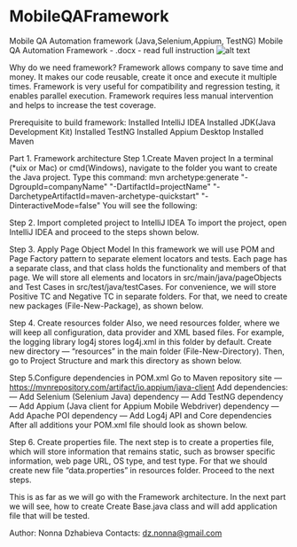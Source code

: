 # MobileQAFramework
Mobile QA Automation framework (Java,Selenium,Appium, TestNG)
Mobile QA Automation Framework - .docx - read full instruction 
![alt text](https://raw.githubusercontent.com/NonnaD/MobileQAFramework/master/MobileQAFramework/Framework.png)
 
      

Why do we need framework?
Framework allows company to save time and money. It makes our code reusable, create it once and execute it multiple times. Framework is very useful for compatibility and regression testing, it enables parallel execution. Framework requires less manual intervention and helps to increase the test coverage.
 
Prerequisite to build framework:
Installed IntelliJ IDEA 
Installed JDK(Java Development Kit)
Installed TestNG
Installed Appium Desktop 
Installed Maven
 
 
Part 1. Framework architecture
Step 1.Create Maven project
In a terminal (*uix or Mac) or cmd(Windows), navigate to the folder you want to create the Java project. Type this command:
mvn archetype:generate 
"-DgroupId=companyName"
"-DartifactId=projectName"
"-DarchetypeArtifactId=maven-archetype-quickstart"
"-DinteractiveMode=false"
You will see the following: 

Step 2. Import completed project to IntelliJ IDEA 
To import the project, open IntelliJ IDEA and proceed to the steps shown below.
















Step 3. Apply Page Object Model
In this framework we will use POM and Page Factory pattern to separate element locators and tests. Each page has a separate class, and that class holds the functionality and members of that page. 
We will store all elements and locators in src/main/java/pageObjects and Test Cases in src/test/java/testCases. For convenience, we will store Positive TC and Negative TC in separate folders. 
For that, we need to create new packages (File-New-Package), as shown below. 

Step 4. Create resources folder 
Also, we need resources folder, where we will keep all configuration, data provider and XML based files. For example, the logging library log4j stores log4j.xml in this folder by default. Create new directory — “resources” in the main folder (File-New-Directory). Then, go to Project Structure and mark this directory as shown below.






Step 5.Configure dependencies in POM.xml
Go to Maven repository site — https://mvnrepository.com/artifact/io.appium/java-client
Add dependencies:
— Add Selenium (Selenium Java) dependency
— Add TestNG dependency
— Add Appium (Java client for Appium Mobile Webdriver) dependency
— Add Apache POI dependency
— Add Log4j API and Core dependencies
After all additions your POM.xml file should look as shown below.





Step 6. Create properties file.
The next step is to create a properties file, which will store information that remains static, such as browser specific information, web page URL, OS type, and test type. For that we should create new file “data.properties” in resources folder. Proceed to the next steps.






This is as far as we will go with the Framework architecture. In the next part we will see, how to create Create Base.java class and will add application file that will be tested.
 
 
Author: Nonna Dzhabieva
Contacts: dz.nonna@gmail.com

